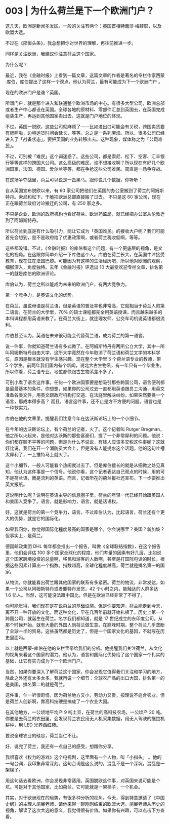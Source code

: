 # 003 | 为什么荷兰是下一个欧洲门户？

这几天，欧洲是新闻多发区。一般的关注有两个：英国首相特蕾莎·梅辞职，以及欧盟大选。

不过在《邵恒头条》，我总想把你对世界的理解，再往前推进一步。

同样是关注欧洲，我建议你注意荷兰这个国家。

为什么呢？

最近，我在《金融时报》上看到一篇文章，这篇文章的作者是著名的专栏作家西蒙·库伯，库伯提出了这样一个观点，他认为荷兰，最有可能成为下一个欧洲门户 。

现在的欧洲门户是谁？英国。

所谓门户，就是那个进入和联通整个欧洲市场的中心。有很多大型公司，欧洲总部或者生产中心都设在英国。全球各地的原材料、零部件汇总到英国去，在英国完成组装生产，再运到其他国家卖出去。这就是门户地位的体现。

不过，英国一脱欧，这些公司就麻烦了——比如进出口可能会有关税，跨国卖货要有牌照啦，边境运货时间会延长，等等。总之是一系列麻烦。所以，很多公司已经进入了「战备状态」，要把英国的业务转移出去。这种现象，媒体称之为「公司难民」。

不过，可别被「难民」这个词迷惑了。这些公司，都是索尼、松下、空客、汇丰银行等等这样的跨国大公司。这么高级的难民，谁不想接收啊？所以现在有好几个欧洲国家，法国、德国、爱尔兰等等，都在争抢这些公司难民。简直是一场争夺战。

在这场争夺战里，荷兰可以说是一匹黑马。跟你说几个数据，你听听：

自从英国宣布脱欧以来，有 60 家公司把他们在英国的办公室搬到了荷兰的阿姆斯特丹。索尼和松下，干脆把欧洲总部直接搬了过去。
不只是这 60 家公司，现在正在跟荷兰政府讨论搬迁的公司，有 250 家之多。

不只是企业，欧洲的政府机构也看好荷兰。欧洲药监局，就已经把办公室从伦敦迁到了阿姆斯特丹。

所以荷兰到底是有什么吸引力，能让它成为「英国难民」的接收大户呢？我们可能首先会想到，是不是政府给了优惠政策啊，或者荷兰税收低啊，等等。

这些都没错。不过，《金融时报》的库伯看这个问题，有一个更底层的视角，是文化的视角。在这跟你简单介绍一下库伯这个人。库伯在荷兰长大，在英国牛津接受教育，现在住在法国巴黎。可能因为有这样的生活经历吧，所以他对欧洲的观察，细腻深入，角度独特。去年《金融时报》评选出 10 大最受欢迎专栏文章，排名第一的就是库伯的欧洲评论。

库伯认为，荷兰之所以能成为未来的欧洲门户，有两大竞争力。

第一个竞争力，是英语文化的优势。

在荷兰，虽说母语是荷兰语，但是英语的普及率也非常高，它就相当于荷兰人的第二语言。在荷兰的大学里，70% 的硕士课程都完全用英语授课，而且越来越多的本科课程都用英语来教了。在荷兰大街上，就连理发师、公交车司机说英语都很流利。

库伯甚至认为，英语在未来很可能会代替荷兰语，成为荷兰的第一语言。

说一件事，你就知道荷兰语有多式微了。在阿姆斯特丹有两所公立大学，其中一所叫阿姆斯特丹自由大学，这所大学竟然在今年取消了荷兰语和荷兰文学的本科学位，原因是根本就没有学生感兴趣。现在整个大学里 5 个荷兰语专业的教师，带 5 个学生。前两年我们国内有个新闻，说北大古生物系，有一年只有一个毕业生。所以你看，荷兰语专业，地位都快跟古生物系差不多了。

可别小看了语言这件事。任何一个欧洲国家要是想吸引那些跨国公司，语言便利都是最最基本的条件。你想想，如果你的公司过去一直都用英语跟员工沟通，用英文准备各类文件，用英文跟政府机构打交道、在法庭里解决纠纷，如果突然要换一个语言，那成本得多高？
而且，语言这件事，还不止是方不方便的问题。语言也是一种软实力。

库伯在他的文章里，提醒我们注意今年在达沃斯论坛上的一个小细节。

在今年的达沃斯论坛上，有个荷兰的记者，火了。这个记者叫 Rutger Bregman，他之所以火起来，是他对达沃斯的那些富豪们，提了一个非常犀利的问题。他说：你们都在聊不平等的问题，但是为什么不说说，有钱人应该多交税这件事呢？这就好比说，我们在开一个消防员大会上，但是没有人能提水这个话题。他的这句吐槽太犀利了，一上推特马上就火了。

这个小细节，一般人可能看个热闹就过去了。但是库伯擅长的就是从细微之处见真知，他认为这件事是一个信号。他说你看，这个记者表达自己观点的时候，用的可不是荷兰语，而是流利的英语。而且，记者所在的荷兰报社还宣布，下一步要推出英文报纸。

这说明什么呢？说明在英语主导的信息圈子里，荷兰的年轻一代已经开始跟英国人和美国人竞争了。语言，就是影响力，语言，就是话语权。

好，这就是荷兰的第一个竞争力，语言。不过库伯认为，比起语言，荷兰还有个更大的优势，就是它的国际化。

如果我问你，你觉得国际化程度最高的国家是哪个，你会说哪里？美国？新加坡？但事实上，是荷兰。

德国邮政集团 DHL 每年都会推出一个报告，叫做《全球联结指数》，在这个报告里，他们会评估 100 多个国家全球化的程度，他们考量的因素有好几层，比如说这个国家跨境投资的总量啊，移民和游客的人数啊，甚至是打国际电话的时长，根据这些因素计算出一个指数。指数越高，全球化程度越高，荷兰就是排名第一的国家。

从物流，你就能看出荷兰跟其他国家的联系有多紧密。荷兰的物流，非常发达，如果一个公司从阿姆斯特丹或者鹿特丹发货，42 个小时之内，能触达的人群多达 1.6 亿人。当然，这可能没法跟中国比，但是在欧洲已经非常了不得了。

你可能觉得，我们现在是在说荷兰的基础设施。但是你要知道，荷兰能走到今天，离不开一种开放的文化，而这种文化，早在几百年前就开始扎根了。历史上第一个跨国公司，就诞生在荷兰。名字我们都知道，就是 17 世纪成立的东印度公司。从那个时候开始，就有大量的外国人到荷兰做生意。在巅峰时期，整个荷兰几乎垄断了全球一半的贸易。这些虽然都是历史了，但是一个国家文化的基因，不就写在历史里面吗。

以上就是西蒙-库伯在他的专栏里带给我们的分析。他提醒我们关注荷兰，从文化的视角来看这个国家的潜力。他认为，语言和国际化优势给了这个国家一个扎实的基础，让它有实力成为下一个欧洲门户。

当然，如果你要深入了解荷兰这个国家，你会发现它值得我们关注和学习的地方，除此之外还有太多太多。我就再说一个细节：全球农产品的出口大国，排名第一的是美国，排名第二的就是荷兰。

这件事，乍一听很奇怪，因为荷兰地方又小，劳动力又贵，按理说不适合农业。但是荷兰人创新啊，靠高科技硬是搞成了一个农业大国。

在其他地方，一公顷地平均产 9 吨土豆，在荷兰的高科技农场，一公顷产 20 吨。你要是去荷兰的农田里，会发现荷兰农民用无人机采集数据，用无人驾驶的拖拉机耕种，用 LED 光养西红柿。

要说全球农业的硅谷，荷兰当仁不让。

好，说完了荷兰，我还有一点自己的感受，想跟你分享。

我很喜欢《权力的游戏》这个电视剧，这里面有一个人物，叫「小指头」 。他的一句台词，我印象非常深刻。这句台词是这么说的，混乱不是一个深坑，混乱是一架梯子。

用这句话去看欧洲，你会发现非常适用。英国脱欧这件事，对英国来说可能是个坑。可是对于其他国家，比如荷兰，它可能就是一架梯子，一个机会。

其实，对于欧洲现在的局势，有很多种分析的视角。今天，得到特意邀请了《中国史纲》的主理人施展老师，请他来聊一聊刚刚结束的欧盟大选。施展老师从历史的视角，解读了这次大选的意义，我觉得很有价值。如果你有兴趣，可以点击下方查看。

